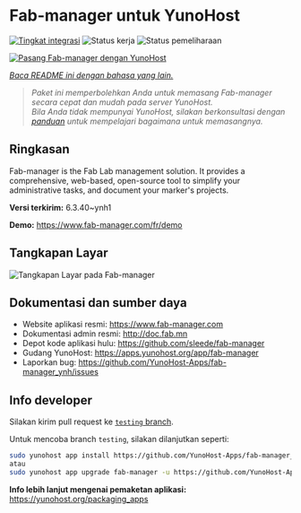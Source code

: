 <!--
N.B.: README ini dibuat secara otomatis oleh <https://github.com/YunoHost/apps/tree/master/tools/readme_generator>
Ini TIDAK boleh diedit dengan tangan.
-->

# Fab-manager untuk YunoHost

[![Tingkat integrasi](https://apps.yunohost.org/badge/integration/fab-manager)](https://ci-apps.yunohost.org/ci/apps/fab-manager/)
![Status kerja](https://apps.yunohost.org/badge/state/fab-manager)
![Status pemeliharaan](https://apps.yunohost.org/badge/maintained/fab-manager)

[![Pasang Fab-manager dengan YunoHost](https://install-app.yunohost.org/install-with-yunohost.svg)](https://install-app.yunohost.org/?app=fab-manager)

*[Baca README ini dengan bahasa yang lain.](./ALL_README.md)*

> *Paket ini memperbolehkan Anda untuk memasang Fab-manager secara cepat dan mudah pada server YunoHost.*  
> *Bila Anda tidak mempunyai YunoHost, silakan berkonsultasi dengan [panduan](https://yunohost.org/install) untuk mempelajari bagaimana untuk memasangnya.*

## Ringkasan

Fab-manager is the Fab Lab management solution. It provides a comprehensive, web-based, open-source tool to simplify your administrative tasks, and document your marker's projects.


**Versi terkirim:** 6.3.40~ynh1

**Demo:** <https://www.fab-manager.com/fr/demo>

## Tangkapan Layar

![Tangkapan Layar pada Fab-manager](./doc/screenshots/dashboard-mockup.webp)

## Dokumentasi dan sumber daya

- Website aplikasi resmi: <https://www.fab-manager.com>
- Dokumentasi admin resmi: <http://doc.fab.mn>
- Depot kode aplikasi hulu: <https://github.com/sleede/fab-manager>
- Gudang YunoHost: <https://apps.yunohost.org/app/fab-manager>
- Laporkan bug: <https://github.com/YunoHost-Apps/fab-manager_ynh/issues>

## Info developer

Silakan kirim pull request ke [`testing` branch](https://github.com/YunoHost-Apps/fab-manager_ynh/tree/testing).

Untuk mencoba branch `testing`, silakan dilanjutkan seperti:

```bash
sudo yunohost app install https://github.com/YunoHost-Apps/fab-manager_ynh/tree/testing --debug
atau
sudo yunohost app upgrade fab-manager -u https://github.com/YunoHost-Apps/fab-manager_ynh/tree/testing --debug
```

**Info lebih lanjut mengenai pemaketan aplikasi:** <https://yunohost.org/packaging_apps>
